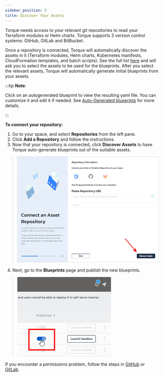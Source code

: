 ```yaml
---
sidebar_position: 5
title: Discover Your Assets
---
```


Torque needs access to your relevant git repositories to read your Terraform modules or Helm charts.
Torque supports 3 version control systems: GitHub, GitLab and BitBucket.

Once a repository is connected, Torque will automatically discover the assets in it (Terraform modules, Helm charts, Kubernetes manifests, CloudFormation templates, and batch scripts). See the full list [here](/overview/supported-platforms.md) and will ask you to select the assets to be used for the blueprints. After you select the relevant assets, Torque will automatically generate initial blueprints from your assets.

:::tip __Note__:

Click on an autogenerated blueprint to view the resulting yaml file. You can customize it and edit it if needed. See [Auto-Generated bluperints](/blueprint-designer-guide/Autogenerated%20Blueprints.md) for more details.

:::

**To connect your repository:**
1. Go to your space, and select __Repositories__ from the left pane. 
2. Click **Add a Repository** and follow the instructions.
3. Now that your repository is connected, click __Discover Assets__ to have Torque auto-generate blueprints out of the suitable assets.
  > ![Locale Dropdown](/img/discover-assets-2.png)
4. Next, go to the __Blueprints__ page and publish the new blueprints.
  > ![Locale Dropdown](/img/publish-blueprint.png)

   If you encounter a permissions problem, follow the steps in [GitHub](/admin-guide/source-control-github) or [GitLab](/admin-guide/source-control-gitlab).